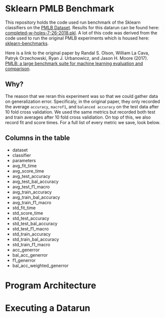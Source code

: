 # Sklearn PMLB Benchmark

This repository holds the code used run benchmark of the Sklearn classifiers on the [PMLB Dataset](https://github.com/EpistasisLab/penn-ml-benchmarks).
Results for this datarun can be found here: [completed-w-holes-7-26-2018.pkl](https://drive.google.com/open?id=1FFY_hlvYbcmBvi2UzLk4N8CdDF9A4Ptq).
A lot of this code was derived from the code used to run the original PMLB experiments which is housed here:
[sklearn-benchmarks](https://github.com/rhiever/sklearn-benchmarks).

Here is a link to the original paper by Randal S. Olson, William La Cava, Patryk Orzechowski, Ryan J. Urbanowicz, and Jason H. Moore (2017).
[PMLB: a large benchmark suite for machine learning evaluation and comparison](https://biodatamining.biomedcentral.com/articles/10.1186/s13040-017-0154-4).

## Why?
The reason that we reran this experiment was so that we could gather data on generalization error.
Specificaly, in the original paper, they only recorded the average `accuracy`, `macrof1`, and `balanced accuracy` on the test data
after 10 fold cross validation.
We used the same metrics but recorded both test and train averages after 10 fold cross validiation.
On top of this, we also record fit and score times.
For a full list of every metric we save, look below.

## Columns in the table
 - dataset
 - classifier
 - parameters
 - avg\_fit\_time
 - avg\_score\_time
 - avg\_test\_accuracy
 - avg\_test\_bal\_accuracy
 - avg\_test\_f1\_macro
 - avg\_train\_accuracy
 - avg\_train\_bal\_accuracy
 - avg\_train\_f1\_macro
 - std\_fit\_time
 - std\_score\_time
 - std\_test\_accuracy
 - std\_test\_bal\_accuracy
 - std\_test\_f1\_macro
 - std\_train\_accuracy
 - std\_train\_bal\_accuracy
 - std\_train\_f1\_macro
 - acc\_generror
 - bal\_acc\_generror
 - f1\_generror
 - bal\_acc\_weighted\_generror
 
# Program Architecture
# Executing a Datarun
